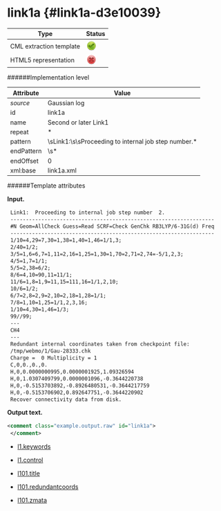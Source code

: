 # link1a {#link1a-d3e10039}


| Type                                                                                                                                                | Status                                                                                                                                              |
|----|----|
| CML extraction template                                                                                                                             | ![](/imgs/Total.png)                                                                                                                                |
| HTML5 representation                                                                                                                                | ![](/imgs/None.png)                                                                                                                                 |

######Implementation level

| Attribute                                                                                                                                           | Value                                                                                                                                               |
|----|----|
| *source*                                                                                                                                            | Gaussian log                                                                                                                                        |
| id                                                                                                                                                  | link1a                                                                                                                                              |
| name                                                                                                                                                | Second or later Link1                                                                                                                               |
| repeat                                                                                                                                              | \*                                                                                                                                                  |
| pattern                                                                                                                                             | \\sLink1:\\s\\sProceeding to internal job step number.\*                                                                                            |
| endPattern                                                                                                                                          | \\s\*                                                                                                                                               |
| endOffset                                                                                                                                           | 0                                                                                                                                                   |
| xml:base                                                                                                                                            | link1a.xml                                                                                                                                          |

######Template attributes

**Input.**

     Link1:  Proceeding to internal job step number  2.
     ------------------------------------------------------------------
     #N Geom=AllCheck Guess=Read SCRF=Check GenChk RB3LYP/6-31G(d) Freq
     ------------------------------------------------------------------
     1/10=4,29=7,30=1,38=1,40=1,46=1/1,3;
     2/40=1/2;
     3/5=1,6=6,7=1,11=2,16=1,25=1,30=1,70=2,71=2,74=-5/1,2,3;
     4/5=1,7=1/1;
     5/5=2,38=6/2;
     8/6=4,10=90,11=11/1;
     11/6=1,8=1,9=11,15=111,16=1/1,2,10;
     10/6=1/2;
     6/7=2,8=2,9=2,10=2,18=1,28=1/1;
     7/8=1,10=1,25=1/1,2,3,16;
     1/10=4,30=1,46=1/3;
     99//99;
     ---
     CH4
     ---
     Redundant internal coordinates taken from checkpoint file:
     /tmp/webmo/1/Gau-28333.chk
     Charge =  0 Multiplicity = 1
     C,0,0.,0.,0.
     H,0,0.0000000995,0.0000001925,1.09326594
     H,0,1.0307409799,0.0000001096,-0.3644220738
     H,0,-0.5153703892,-0.8926480531,-0.3644217759
     H,0,-0.5153706902,0.892647751,-0.3644220902
     Recover connectivity data from disk.

      

**Output text.**

```xml
<comment class="example.output.raw" id="link1a">
 </comment>
```

-   [l1.keywords](/out/md/cml/gaussian_log/l1.keywords-d3e10049)

<!-- -->

-   [l1.control](/out/md/cml/gaussian_log/l1.control-d3e10096)

<!-- -->

-   [l101.title](/out/md/cml/gaussian_log/l101.title-d3e10171)

<!-- -->

-   [l101.redundantcoords](/out/md/cml/gaussian_log/l101.redundantcoords-d3e10202)

<!-- -->

-   [l101.zmata](/out/md/cml/gaussian_log/l101.zmata-d3e10228)


